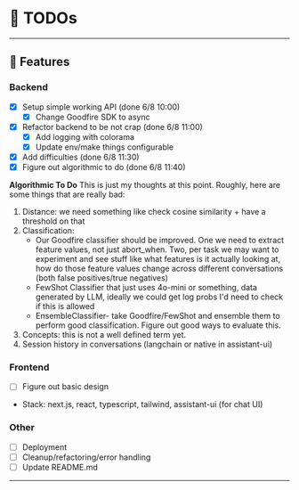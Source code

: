 # 📝 TODOs

---

## 🚀 Features

### Backend 
- [x] Setup simple working API (done 6/8 10:00)
  - [x] Change Goodfire SDK to async
- [x] Refactor backend to be not crap (done 6/8 11:00)
  - [x] Add logging with colorama 
  - [x] Update env/make things configurable 
- [x] Add difficulties (done 6/8 11:30)
- [x] Figure out algorithmic to do (done 6/8 11:40)

**Algorithmic To Do**
This is just my thoughts at this point. Roughly, here are some things that are really bad:
1. Distance: we need something like check cosine similarity + have a threshold on that 
2. Classification:
    - Our Goodfire classifier should be improved. One we need to extract feature values, not just abort_when. Two, per task we may want to experiment and see stuff like what features is it actually looking at, how do those feature values change across different conversations (both false positives/true negatives)
    - FewShot Classifier that just uses 4o-mini or something, data generated by LLM, ideally we could get log probs I'd need to check if this is allowed 
    - EnsembleClassifier- take Goodfire/FewShot and ensemble them to perform good classification. Figure out good ways to evaluate this. 
3. Concepts: this is not a well defined term yet. 
4. Session history in conversations (langchain or native in assistant-ui)
### Frontend 
- [ ] Figure out basic design
- Stack: next.js, react, typescript, tailwind, assistant-ui (for chat UI)

### Other
- [ ] Deployment 
- [ ] Cleanup/refactoring/error handling
- [ ] Update README.md

---
